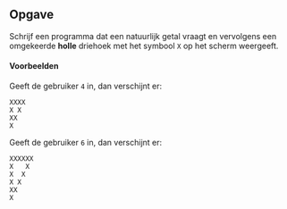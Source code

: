 ## Opgave
Schrijf een programma dat een natuurlijk getal vraagt en vervolgens een omgekeerde **holle** driehoek met het symbool `X` op het scherm weergeeft.

#### Voorbeelden
Geeft de gebruiker `4` in, dan verschijnt er:
```
XXXX
X X
XX
X
```

Geeft de gebruiker `6` in, dan verschijnt er:
```
XXXXXX
X   X
X  X
X X
XX
X
```